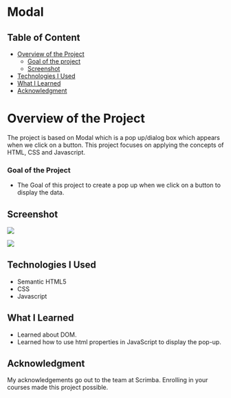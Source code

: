 # Modal

## Table of Content

 * [Overview of the Project](#overview-of-the-project)
      * [Goal of the project](#goal-of-the-project)
      * [Screenshot](#screenshot)
 * [Technologies I Used](#technologies-i-used)
 * [What I Learned](#what-i-learned) 
 * [Acknowledgment](#acknowledgment)

# Overview of the Project
The project is based on Modal which is a pop up/dialog box which appears when we click on a button. This project focuses on applying the concepts of HTML, CSS and Javascript.

### Goal of the Project
* The Goal of this project to create a pop up when we click on a button to display the data.

## Screenshot

![](./images/Carouselscreenshot.png)

![](./images/Carousel-Screenshot.png)

## Technologies I Used
* Semantic HTML5
* CSS
* Javascript

## What I Learned
* Learned about DOM.
* Learned how to use html properties in JavaScript to display the pop-up.

## Acknowledgment
   My acknowledgements go out to the team at Scrimba. Enrolling in your courses made this project possible.
